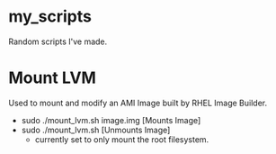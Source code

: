 # my_scripts
Random scripts I've made.

# Mount LVM
Used to mount and modify an AMI Image built by RHEL Image Builder.
* sudo ./mount_lvm.sh image.img [Mounts Image]
* sudo ./mount_lvm.sh [Unmounts Image]
    * currently set to only mount the root filesystem.